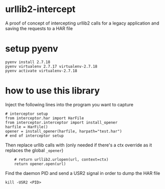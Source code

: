 # urllib2-intercept

A proof of concept of intercepting urllib2 calls for a legacy application and saving the requests to a HAR file

# setup pyenv

```
pyenv install 2.7.18
pyenv virtualenv 2.7.17 virtualenv-2.7.18
pyenv activate virtualenv-2.7.18
```

# how to use this library

Inject the following lines into the program you want to capture

```
# interceptor setup
from interceptor.har import HarFile
from interceptor.interceptor import install_opener
harfile = HarFile()
opener = install_opener(harfile, harpath="test.har")
# end of interceptor setup
```

Then replace urllib calls with (only needed if there's a ctx override as it replaces the global `_opener`)
```
    # return urllib2.urlopen(url, context=ctx)
    return opener.open(url)
```

Find the daemon PID and send a USR2 signal in order to dump the HAR file
```
kill -USR2 <PID>
```
